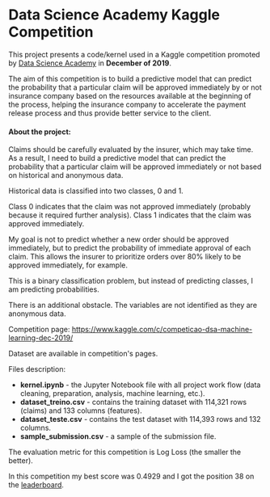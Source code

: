 # Data Science Academy Kaggle Competition

This project presents a code/kernel used in a Kaggle competition promoted by [Data Science Academy](https://www.datascienceacademy.com.br/) in **December of 2019**.

The aim of this competition is to build a predictive model that can predict the probability that a particular claim will be approved immediately by or not insurance company based on the resources available at the beginning of the process, helping the insurance company to accelerate the payment release process and thus provide better service to the client.

#### About the project: 
Claims should be carefully evaluated by the insurer, which may take time. As a result, I need to build a predictive model that can predict the probability that a particular claim will be approved immediately or not based on historical and anonymous data.

Historical data is classified into two classes, 0 and 1.

Class 0 indicates that the claim was not approved immediately (probably because it required further analysis). Class 1 indicates that the claim was approved immediately.

My goal is not to predict whether a new order should be approved immediately, but to predict the probability of immediate approval of each claim. This allows the insurer to prioritize orders over 80% likely to be approved immediately, for example.

This is a binary classification problem, but instead of predicting classes, I am predicting probabilities.

There is an additional obstacle. The variables are not identified as they are anonymous data. 

Competition page: https://www.kaggle.com/c/competicao-dsa-machine-learning-dec-2019/

Dataset are available in competition's pages.

Files description:
* **kernel.ipynb** - the Jupyter Notebook file with all project work flow (data cleaning, preparation, analysis, machine learning, etc.).
* **dataset_treino.csv** - contains the training dataset with 114,321 rows (claims) and 133 columns (features).
* **dataset_teste.csv** - contains the test dataset with 114,393 rows and 132 columns.
* **sample_submission.csv** - a sample of the submission file.

The evaluation metric for this competition is Log Loss (the smaller the better).

In this competition my best score was 0.4929 and I got the position 38 on the [leaderboard](https://www.kaggle.com/c/competicao-dsa-machine-learning-dec-2019/leaderboard).
